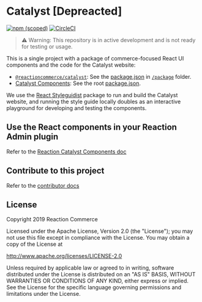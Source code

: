 # Catalyst [Depreacted]

[![npm (scoped)](https://img.shields.io/npm/v/@reactioncommerce/catalyst.svg)](https://www.npmjs.com/package/@reactioncommerce/catalyst)
 [![CircleCI](https://circleci.com/gh/reactioncommerce/catalyst.svg?style=svg)](https://circleci.com/gh/reactioncommerce/catalyst)

> ⚠️ Warning: This repository is in active development and is not ready for testing or usage.

This is a single project with a package of commerce-focused React UI components and the code for the Catalyst website:

- [`@reactioncommerce/catalyst`](https://www.npmjs.com/package/@reactioncommerce/catalyst): See the [package.json](https://github.com/reactioncommerce/catalyst/blob/trunk/package/package.json) in [`/package`](https://github.com/reactioncommerce/catalyst/tree/trunk/package) folder.
- [Catalyst Components](https://catalyst.reactioncommerce.com/): See the root [package.json](https://github.com/reactioncommerce/catalyst/blob/trunk/package.json).

We use the [React Styleguidist](https://react-styleguidist.js.org/) package to run and build the Catalyst website, and running the style guide locally doubles as an interactive playground for developing and testing the components.

## Use the React components in your Reaction Admin plugin

Refer to the [Reaction Catalyst Components doc](https://catalyst.reactioncommerce.com/#/Introduction/Using%20Components)

## Contribute to this project

Refer to the [contributor docs](./docs)

## License

Copyright 2019 Reaction Commerce

Licensed under the Apache License, Version 2.0 (the "License"); you may not use this file except in compliance with the License. You may obtain a copy of the License at

   http://www.apache.org/licenses/LICENSE-2.0

Unless required by applicable law or agreed to in writing, software distributed under the License is distributed on an "AS IS" BASIS, WITHOUT WARRANTIES OR CONDITIONS OF ANY KIND, either express or implied. See the License for the specific language governing permissions and limitations under the License.
